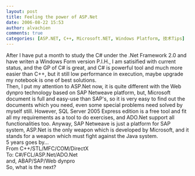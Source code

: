 ```yaml
---
layout: post
title: Feeling the power of ASP.Net
date: 2006-08-22 15:53
author: alvachien
comments: true
categories: [ASP.NET, C++, Microsoft.NET, Windows Platform, 技术Tips]
---
```

<div id="bp-C678F199F470A1FB_643-content">
<div>After I have put a month to study the C# under the .Net Framework 2.0 and have writen a Windows Form version P.I.H., I am satisified with current status, and the GP of C# is great, and C# is powerful tool and much more easier than C++, but it still low performance in execution, maybe upgrade my notebook is one of best solutions.</div>
<div> </div>
<div>Then, I put my attention to ASP.Net now, it is quite different with the Web dynpro technology based on SAP Netweave platform, but, Microsoft document is full and easy-use than SAP's, so it is very easy to find out the documents which you need, even some special problems need solved by myself still. However, SQL Server 2005 Express edition is a free tool and fit all my requirements as a tool to do exercises, and ADO.Net support all functionalities too. Anyway, SAP Netweave is just a platform for SAP system, ASP.Net is the only weapon which is developed by Microsoft, and it stands for a weapon which must fight against the Java system.</div>
<div> </div>
<div>5 years goes by...</div>
<div> </div>
<div>From C++/STL/MFC/COM/DirectX</div>
<div>To: C#/FCL/ASP.Net/ADO.Net</div>
<div>and, ABAP/SAP/Web dynpro</div>
<div> </div>
<div>So, what is the next?</div>
</div>
